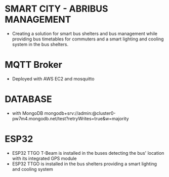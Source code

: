 # SMART CITY - ABRIBUS MANAGEMENT
- Creating a solution for smart bus shelters and bus management while providing bus timetables for commuters and a smart lighting and cooling system in the bus shelters. 

# MQTT Broker 
- Deployed with AWS EC2 and mosquitto

# DATABASE
- with MongoDB
mongodb+srv://admin:<admin>@cluster0-pw7m4.mongodb.net/test?retryWrites=true&w=majority

# ESP32
- ESP32 TTGO T-Beam is installed in the buses detecting the bus' location with its integrated GPS module
- ESP32 TTGO is installed in the bus shelters providing a smart lighting and cooling system
